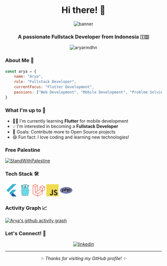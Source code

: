 <h1 align="center">Hi there! 👋</h1>

<p align="center">
  <img src="https://media.licdn.com/dms/image/v2/D5616AQHIIpvf3ug-bQ/profile-displaybackgroundimage-shrink_350_1400/profile-displaybackgroundimage-shrink_350_1400/0/1721183581440?e=1733961600&v=beta&t=_B2yNIWbr1bHzoeVIlx87iCXdZiEwDs9gSz9RdySsA4" alt="banner" />
</p>

<h3 align="center">A passionate Fullstack Developer from Indonesia 🇮🇩</h3>

<p align="center">
  <img src="https://komarev.com/ghpvc/?username=aryarmdhn&label=Profile%20views&color=0e75b6&style=flat" alt="aryarmdhn" />
</p>

### About Me 🚀

```javascript
const arya = {
    name: "Arya",
    role: "Fullstack Developer",
    currentFocus: "Flutter Development",
    passions: ["Web Development", "Mobile Development", "Problem Solving"]
}
```

### What I'm up to 🌱

- 👨‍💻 I'm currently learning **Flutter** for mobile development
- 💡 I'm interested in becoming a **Fullstack Developer**
- 🎯 Goals: Contribute more to Open Source projects
- 😄 Fun fact: I love coding and learning new technologies!

### Free Palestine
[![StandWithPalestine](https://raw.githubusercontent.com/Safouene1/support-palestine-banner/master/StandWithPalestine.svg)](https://github.com/Safouene1/support-palestine-banner/Markdown-pages/Support.md)

### Tech Stack 🛠️

<p align="left">
  <img src="https://raw.githubusercontent.com/devicons/devicon/master/icons/flutter/flutter-original.svg" alt="flutter" width="40" height="40"/>
  <img src="https://raw.githubusercontent.com/devicons/devicon/master/icons/go/go-original.svg" alt="flutter" width="40" height="40"/>
  <img src="https://raw.githubusercontent.com/devicons/devicon/master/icons/laravel/laravel-original.svg" alt="laravel" width="40" height="40"/>
  <img src="https://raw.githubusercontent.com/devicons/devicon/master/icons/javascript/javascript-original.svg" alt="javascript" width="40" height="40"/>
  <img src="https://raw.githubusercontent.com/devicons/devicon/master/icons/php/php-original.svg" alt="php" width="40" height="40"/>

  <!-- Add more tech stack icons as needed -->
</p>


### Activity Graph 📈
[![Arya's github activity graph](https://github-readme-activity-graph.vercel.app/graph?username=aryarmdhn&theme=react-dark&hide_border=true&bg_color=000000&color=ffffff&line=0066ff&point=ffffff&area=true&area_color=000000)](https://github.com/aryarmdhn)

### Let's Connect! 🤝

<p align="center">
  <a href="https://www.linkedin.com/in/artarmdhn/" target="_blank">
    <img src="https://img.shields.io/badge/LinkedIn-0077B5?style=for-the-badge&logo=linkedin&logoColor=white" alt="linkedin"/>
  </a>
  <!-- Add more social media badges as needed -->
</p>

---

<p align="center">
  <i>✨ Thanks for visiting my GitHub profile! ✨</i>
</p>
